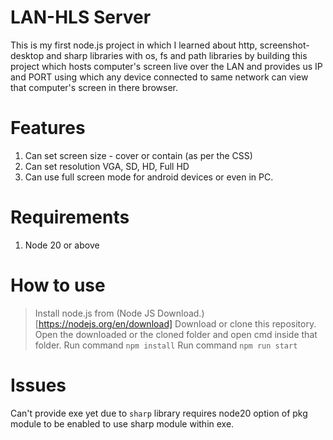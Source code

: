 # LAN-HLS Server
This is my first node.js project in which I learned about http, screenshot-desktop and sharp libraries with os, fs and path libraries by building this project which hosts computer's screen live over the LAN and provides us IP and PORT using which any device connected to same network can view that computer's screen in there browser.

# Features
1. Can set screen size - cover or contain (as per the CSS)
2. Can set resolution VGA, SD, HD, Full HD
3. Can use full screen mode for android devices or even in PC.

# Requirements
1. Node 20 or above

# How to use
> Install node.js from (Node JS Download.)[https://nodejs.org/en/download]
> Download or clone this repository.
> Open the downloaded or the cloned folder and open cmd inside that folder.
> Run command `npm install`
> Run command `npm run start`

# Issues
Can't provide exe yet due to `sharp` library requires node20 option of pkg module to be enabled to use sharp module within exe.